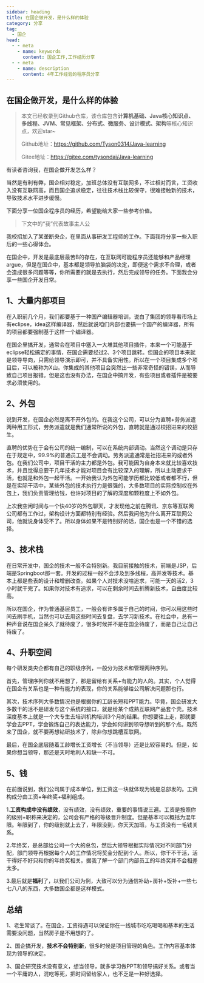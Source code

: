 ```yaml
---
sidebar: heading
title: 在国企做开发，是什么样的体验
category: 分享
tag:
  - 国企
head:
  - - meta
    - name: keywords
      content: 国企工作,工作经历分享
  - - meta
    - name: description
      content: 4年工作经验的程序员分享
---
```


## 在国企做开发，是什么样的体验

> 本文已经收录到Github仓库，该仓库包含**计算机基础、Java核心知识点、多线程、JVM、常见框架、分布式、微服务、设计模式、架构**等核心知识点，欢迎star~
>
> Github地址：https://github.com/Tyson0314/Java-learning
>
> Gitee地址：https://gitee.com/tysondai/Java-learning

有读者咨询我，在国企做开发怎么样？

当然是有利有弊，国企相对稳定，加班总体没有互联网多，不过相对而言，工资收入没有互联网高，而且国企追求稳定，往往技术栈比较保守，很难接触新的技术，导致技术水平进步缓慢。

下面分享一位国企程序员的经历，希望能给大家一些参考价值。

> 下文中的“我”代表故事主人公

我校招加入了某垄断央企，在里面从事研发工程师的工作。下面我将分享一些入职后的一些心得体会。

在国企中，开发是最底层最苦B的存在，在互联网可能程序员还能够和产品经理argue，但是在国企中，基本都是领导拍脑袋的决定，即便这个需求不合理，或者会造成很多问题等等，你所需要的就是去执行，然后完成领导的任务。下面我会分享一些国企开发日常。

## 1、大量内部项目

在入职前几个月，我们都要基于一种国产编辑器培训，说白了集团的领导看市场上有eclipse，idea这样编译器，然后就说咱们内部也要搞一个国产的编译器，所有的项目都要强制基于这样一个编译器。

在国企里搞开发，通常会在项目中塞入一大堆其他项目插件，本来一个可能基于eclipse轻松搞定的事情，在国企需要经过2、3个项目跳转。但国企的项目本来就是领导导向，只需给领导演示即可，并不具备实用性。所以在一个项目集成多个项目后，可以被称为X山。你集成的其他项目会突然出一些非常奇怪的错误，从而导致自己项目报错。但是这也没有办法，在国企中搞开发，有些项目或者插件是被要求必须使用的。

## 2、外包

说到开发，在国企必然是离不开外包的。在我这个公司，可以分为直聘+劳务派遣两种用工形式，劳务派遣就是我们通常所说的外包，直聘就是通过校招进来的校招生。

直聘的优势在于会有公司的统一编制，可以在系统内部调动。当然这个调动是只存在于规定中，99.9%的普通员工是不会调动。劳务派遣通常是社招进来的或者外包。在我们公司中，项目干活的主力都是外包。我可能因为自身本来就比较喜欢技术，并且觉得总要干几年技术才能对项目会有比较深入的理解，所以主动要求干活，也就是和外包一起干活。一开始我认为外包可能学历都比较低或者都不行，但是在实际干活中，某些外包的技术执行力是很强的，大多数项目的实际控制权在外包上，我们负责管理给钱，也许对项目的了解的深度和颗粒度上不如外包。

上次我空闲时间与一个快40岁的外包聊天，才发现他之前在腾讯、京东等互联网公司都有工作过，架构设计方面都特别有经验。然后我问他为什么离开互联网公司，他就说身体受不了。所以身体如果不是特别好的话，国企也是一个不错的选择。

## 3、技术栈

在日常开发中，国企的技术一般不会特别新。我目前接触的技术，前端是JSP，后端是Springboot那一套。开发的过程一般不会涉及到多线程，高并发等技术。基本上都是些表的设计和增删改查。如果个人对技术没啥追求，可能一天的活2，3小时就干完了。如果你对技术有追求，可以在剩余时间去折腾新技术，自由度比较高。

所以在国企，作为普通基层员工，一般会有许多属于自己的时间，你可以用这些时间去刷手机，当然也可以去用这些时间去复盘，去学习新技术。在社会中，总有一种声音说在国企呆久了就待废了，很多时候并不是在国企待废了，而是自己让自己待废了。

## 4、升职空间

每个研发类央企都有自己的职级序列，一般分为技术和管理两种序列。

首先，管理序列你就不用想了，那是留给有关系+有能力的人的。其实，个人觉得在国企有关系也是一种有能力的表现，你的关系能够给公司解决问题那也行。

其次，技术序列大多数情况也是根据你的工龄长短和PPT能力。毕竟，国企研发大多数干的活不是研发与这个系统的接口，就是给某个成熟互联网产品套个壳。技术深度基本上就是一个大专生去培训机构培训3个月的结果。你想要往上走，那就要学会去PPT，学会锻炼自己的表达能力，学会如何讲到领导想听到的那个点。既然来了国企，就不要再想钻研技术了，除非你想跳槽互联网。

最后，在国企底层随着工龄增长工资增长（不当领导）还是比较容易的。但是，如果你想当领导，那还是天时地利人和缺一不可。

## 5、钱

在前面说到，我们公司属于成本单位，到工资这一块就体现为钱是总部发的。工资构成分由工资+年终奖+福利组成。

1.**工资构成中没有绩效**，没有绩效，没有绩效，重要的事情说三遍。工资是按照你的级别+职称来决定的，公司会有严格的等级晋升制度。但是基本可以概括为混年限。年限到了，你的级别就上去了，年限没到，你天天加班，与工资没有一毛钱关系。

2.年终奖，是总部给公司一个大的总包，然后大领导根据实际情况对不同部门分配，部门领导再根据每个人的工作情况将奖金分配到个人。所以，你干不干活，活干得好不好只和你的年终奖相关。据我了解一个部门内部员工的年终奖并不会相差太多。

3.最后就是**福利**了，以我们公司为例，大致可以分为通信补助+房补+饭补+一些七七八八的东西，大多数国企都是这样模式。

## 总结

1、老生常谈了。在国企，工资待遇可以保证你在一线城市吃吃喝喝和基本的生活需要没问题，当然房子是不用想的了。

2、国企搞开发，**技术不会特别新**，很多时候是项目管理的角色。工作内容基本体现为领导的决定。

3、国企研究技术没有意义，想当领导，就多学习做PPT和领导搞好关系。或者当一个平庸的人，混吃等死，把时间留给家人，也不乏是一种好选择。
